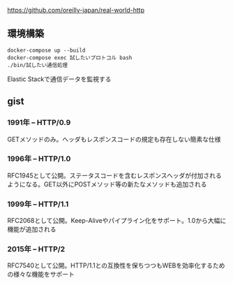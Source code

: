https://github.com/oreilly-japan/real-world-http

## 環境構築

```
docker-compose up --build
docker-compose exec 試したいプロトコル bash
./bin/試したい通信処理
```

Elastic Stackで通信データを監視する

## gist

### 1991年 – HTTP/0.9

GETメソッドのみ。ヘッダもレスポンスコードの規定も存在しない簡素な仕様

### 1996年 – HTTP/1.0

RFC1945として公開。ステータスコードを含むレスポンスヘッダが付加されるようになる。GET以外にPOSTメソッド等の新たなメソッドも追加される

### 1999年 – HTTP/1.1

RFC2068として公開。Keep-Aliveやパイプライン化をサポート。1.0から大幅に機能が追加される

### 2015年 – HTTP/2

RFC7540として公開。HTTP/1.1との互換性を保ちつつもWEBを効率化するための様々な機能をサポート

